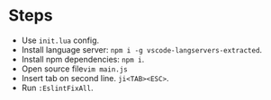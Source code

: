# Steps

* Use `init.lua` config.
* Install language server: `npm i -g vscode-langservers-extracted`.
* Install npm dependencies: `npm i`.
* Open source file`vim main.js`
* Insert tab on second line. `ji<TAB><ESC>`.
* Run `:EslintFixAll`.
